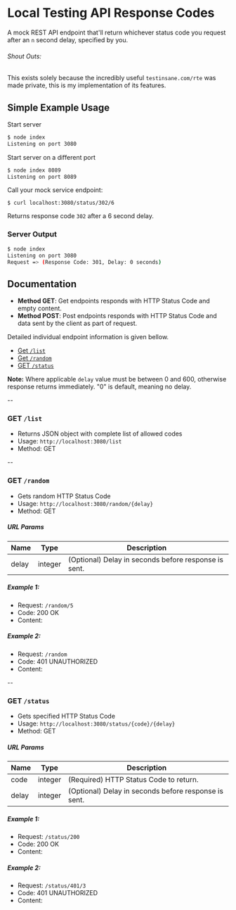 # Local Testing API Response Codes

A mock REST API endpoint that'll return whichever status code you request after an `n` second delay, specified by you.

###### Shout Outs:

This exists solely because the incredibly useful `testinsane.com/rte` was made private, this is my implementation of its features.

## Simple Example Usage

Start server

```sh
$ node index
Listening on port 3080
```

Start server on a different port

```sh
$ node index 8089
Listening on port 8089
```

Call your mock service endpoint:

```bs
$ curl localhost:3080/status/302/6
```

Returns response code `302` after a 6 second delay.

### Server Output

```sh
$ node index
Listening on port 3080
Request => (Response Code: 301, Delay: 0 seconds)
```

## Documentation

* **Method GET**: Get endpoints responds with HTTP Status Code and empty content. 
* **Method POST**: Post endpoints responds with HTTP Status Code and data sent by the client as part of request. 

Detailed individual endpoint information is given bellow.

* [Get `/list`](#get_list)
* [Get `/random`](#get_random)
* [GET `/status`](#get_status)

**Note:** Where applicable `delay` value must be between 0 and 600, otherwise response returns immediately. "0" is default, meaning no delay.

--

### <a id="get_list"></a> GET `/list`

* Returns JSON object with complete list of allowed codes
* Usage: `http://localhost:3080/list`
* Method: GET

--

### <a id="get_random"></a> GET `/random`

* Gets random HTTP Status Code
* Usage: `http://localhost:3080/random/{delay}`
* Method: GET

##### URL Params

Name          | Type          | Description
------------- | ------------- | -----------------------------
delay         | integer       | (Optional) Delay in seconds before response is sent.

##### Example 1:

* Request: `/random/5`
* Code: 200 OK
* Content: 

##### Example 2: 
* Request: `/random`
* Code: 401 UNAUTHORIZED 
* Content:

--

### <a id="get_status"></a> GET `/status`

* Gets specified HTTP Status Code
* Usage: `http://localhost:3080/status/{code}/{delay}`
* Method: GET

##### URL Params

Name          | Type          | Description
------------- | ------------- | -----------------------------
code          | integer       | (Required) HTTP Status Code to return.
delay         | integer       | (Optional) Delay in seconds before response is sent.

##### Example 1:

* Request: `/status/200`
* Code: 200 OK
* Content: 

##### Example 2: 
* Request: `/status/401/3`
* Code: 401 UNAUTHORIZED 
* Content:


